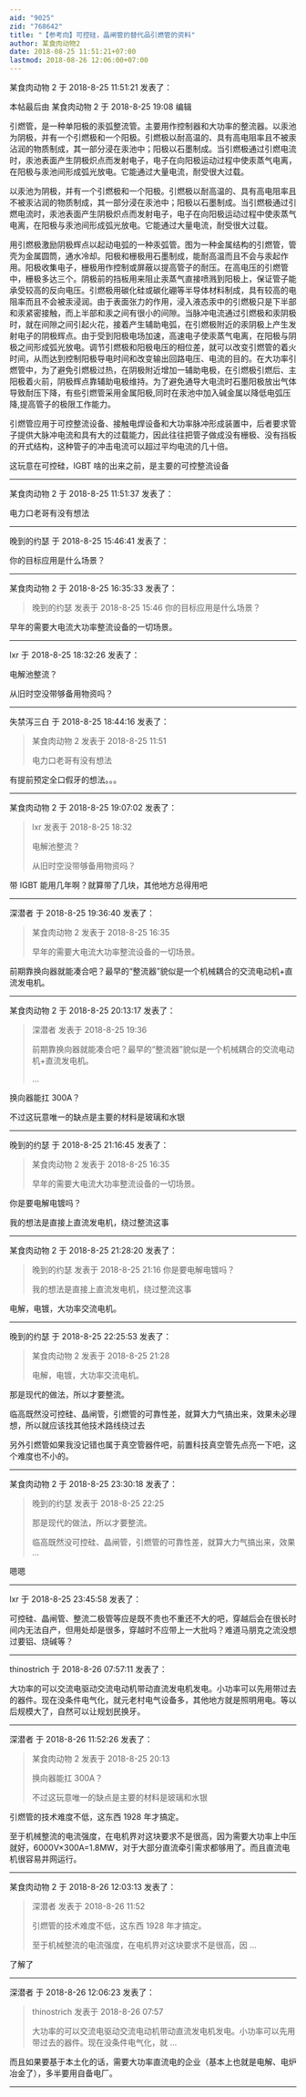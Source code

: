 ```yaml
---
aid: "9025"
zid: "768642"
title: "【参考向】可控硅，晶闸管的替代品引燃管的资料"
author: 某食肉动物2
date: 2018-08-25 11:51:21+07:00
lastmod: 2018-08-26 12:06:00+07:00
---
```


某食肉动物 2 于 2018-8-25 11:51:21 发表了：

本帖最后由 某食肉动物 2 于 2018-8-25 19:08 编辑

引燃管，是一种单阳极的汞弧整流管。主要用作控制器和大功率的整流器。以汞池为阴极，并有一个引燃极和一个阳极。引燃极以耐高温的、具有高电阻率且不被汞沾润的物质制成，其一部分浸在汞池中；阳极以石墨制成。当引燃极通过引燃电流时，汞池表面产生阴极炽点而发射电子，电子在向阳极运动过程中使汞蒸气电离，在阳极与汞池间形成弧光放电。它能通过大量电流，耐受很大过载。

以汞池为阴极，并有一个引燃极和一个阳极。引燃极以耐高温的、具有高电阻率且不被汞沾润的物质制成，其一部分浸在汞池中；阳极以石墨制成。当引燃极通过引燃电流时，汞池表面产生阴极炽点而发射电子，电子在向阳极运动过程中使汞蒸气电离，在阳极与汞池间形成弧光放电。它能通过大量电流，耐受很大过载。

用引燃极激励阴极辉点以起动电弧的一种汞弧管。图为一种金属结构的引燃管，管壳为金属圆筒，通水冷却。阳极和栅极用石墨制成，能耐高温而且不会与汞起作用。阳极收集电子，栅极用作控制或屏蔽以提高管子的耐压。在高电压的引燃管中，栅极多达三个。阴极前的挡板用来阻止汞蒸气直接喷溅到阳极上，保证管子能承受较高的反向电压。引燃极用碳化硅或碳化硼等半导体材料制成，具有较高的电阻率而且不会被汞浸润。由于表面张力的作用，浸入液态汞中的引燃极只是下半部和汞紧密接触，而上半部和汞之间有很小的间隙。当脉冲电流通过引燃极和汞阴极时，就在间隙之间引起火花，接着产生辅助电弧，在引燃极附近的汞阴极上产生发射电子的阴极辉点。由于受到阳极电场加速，高速电子使汞蒸气电离，在阳极与阴极之间形成弧光放电。调节引燃极和阳极电压的相位差，就可以改变引燃管的着火时间，从而达到控制阳极导电时间和改变输出回路电压、电流的目的。在大功率引燃管中，为了避免引燃极过热，在阴极附近增加一辅助电极，在引燃极引燃后、主阳极着火前，阴极辉点靠辅助电极维持。为了避免通导大电流时石墨阳极放出气体导致耐压下降，有些引燃管采用金属阳极,同时在汞池中加入碱金属以降低电弧压降,提高管子的极限工作能力。

引燃管应用于可控整流设备、接触电焊设备和大功率脉冲形成装置中，后者要求管子提供大脉冲电流和具有大的过载能力，因此往往把管子做成没有栅极、没有挡板的开式结构，这种管子的冲击电流可以超过平均电流的几十倍。

这玩意在可控硅，IGBT 啥的出来之前，是主要的可控整流设备

---

某食肉动物 2 于 2018-8-25 11:51:37 发表了：

电力口老哥有没有想法

---

晚到的约瑟 于 2018-8-25 15:46:41 发表了：

你的目标应用是什么场景？

---

某食肉动物 2 于 2018-8-25 16:35:33 发表了：

> 晚到的约瑟 发表于 2018-8-25 15:46 你的目标应用是什么场景？

早年的需要大电流大功率整流设备的一切场景。

---

lxr 于 2018-8-25 18:32:26 发表了：

电解池整流？

从旧时空没带够备用物资吗？

---

失禁泻三白 于 2018-8-25 18:44:16 发表了：

> 某食肉动物 2 发表于 2018-8-25 11:51
>
> 电力口老哥有没有想法

有提前预定全口假牙的想法。。。

---

某食肉动物 2 于 2018-8-25 19:07:02 发表了：

> lxr 发表于 2018-8-25 18:32
>
> 电解池整流？
>
> 从旧时空没带够备用物资吗？

带 IGBT 能用几年啊？就算带了几块，其他地方总得用吧

---

深潜者 于 2018-8-25 19:36:40 发表了：

> 某食肉动物 2 发表于 2018-8-25 16:35
>
> 早年的需要大电流大功率整流设备的一切场景。

前期靠换向器就能凑合吧？最早的“整流器”貌似是一个机械耦合的交流电动机+直流发电机。

---

某食肉动物 2 于 2018-8-25 20:13:17 发表了：

> 深潜者 发表于 2018-8-25 19:36
>
> 前期靠换向器就能凑合吧？最早的“整流器”貌似是一个机械耦合的交流电动机+直流发电机。
>
> ...

换向器能扛 300A？

不过这玩意唯一的缺点是主要的材料是玻璃和水银

---

晚到的约瑟 于 2018-8-25 21:16:45 发表了：

> 某食肉动物 2 发表于 2018-8-25 16:35
>
> 早年的需要大电流大功率整流设备的一切场景。

你是要电解电镀吗？

我的想法是直接上直流发电机，绕过整流这事

---

某食肉动物 2 于 2018-8-25 21:28:20 发表了：

> 晚到的约瑟 发表于 2018-8-25 21:16 你是要电解电镀吗？
>
> 我的想法是直接上直流发电机，绕过整流这事

电解，电镀，大功率交流电机。

---

晚到的约瑟 于 2018-8-25 22:25:53 发表了：

> 某食肉动物 2 发表于 2018-8-25 21:28
>
> 电解，电镀，大功率交流电机。

那是现代的做法，所以才要整流。

临高既然没可控硅、晶闸管，引燃管的可靠性差，就算大力气搞出来，效果未必理想，所以就应该找其他技术路线绕过去

另外引燃管如果我没记错也属于真空管器件吧，前置科技真空管先点亮一下吧，这个难度也不小的。

---

某食肉动物 2 于 2018-8-25 23:30:18 发表了：

> 晚到的约瑟 发表于 2018-8-25 22:25
>
> 那是现代的做法，所以才要整流。
>
> 临高既然没可控硅、晶闸管，引燃管的可靠性差，就算大力气搞出来，效果 ...

嗯嗯

---

lxr 于 2018-8-25 23:45:58 发表了：

可控硅、晶闸管、整流二极管等应是既不贵也不重还不大的吧，穿越后会在很长时间内无法自产，但用处却是很多，穿越时不应带上一大批吗？难道马朋克之流没想过要铝、烧碱等？

---

thinostrich 于 2018-8-26 07:57:11 发表了：

大功率的可以交流电驱动交流电动机带动直流发电机发电。小功率可以先用带过去的器件。现在没条件电气化，就元老村电气设备多，其他地方就是照明用电。等以后规模大了，自然可以让规划民换牙。

---

深潜者 于 2018-8-26 11:52:26 发表了：

> 某食肉动物 2 发表于 2018-8-25 20:13
>
> 换向器能扛 300A？
>
> 不过这玩意唯一的缺点是主要的材料是玻璃和水银

引燃管的技术难度不低，这东西 1928 年才搞定。

至于机械整流的电流强度，在电机界对这块要求不是很高，因为需要大功率上中压就好，6000V×300A=1.8MW，对于大部分直流牵引需求都够用了。而且直流电机很容易并网运行。

---

某食肉动物 2 于 2018-8-26 12:03:13 发表了：

> 深潜者 发表于 2018-8-26 11:52
>
> 引燃管的技术难度不低，这东西 1928 年才搞定。
>
> 至于机械整流的电流强度，在电机界对这块要求不是很高，因 ...

了解了

---

深潜者 于 2018-8-26 12:06:23 发表了：

> thinostrich 发表于 2018-8-26 07:57
>
> 大功率的可以交流电驱动交流电动机带动直流发电机发电。小功率可以先用带过去的器件。现在没条件电气化，就 ...

而且如果要基于本土化的话，需要大功率直流电的企业（基本上也就是电解、电炉冶金了），多半要用自备电厂。

---
